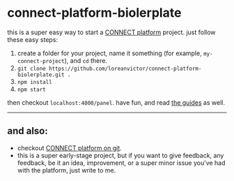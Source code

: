 # connect-platform-biolerplate

this is a super easy way to start a [CONNECT platform](https://loreanvictor.github.io/connect-platform/) project.
just follow these easy steps:

1. create a folder for your project, name it something (for example, `my-connect-project`), and `cd` there.
1. `git clone https://github.com/loreanvictor/connect-platform-biolerplate.git .`
1. `npm install`
1. `npm start`

then checkout `localhost:4000/panel`. have fun, and read [the guides](https://medium.com/connect-platform) as well.

---

## and also:

- checkout [CONNECT platform on git](https://github.com/loreanvictor/connect-platform).
- this is a super early-stage project, but if you want to give feedback, any feedback, be it an idea, improvement, or a super minor issue you've had with the platform, just write to me.

